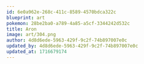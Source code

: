 ```yaml
---
id: 6e0a962e-268c-411c-8589-4570bdca322c
blueprint: art
pokemon: 28be2ba0-a789-4a85-a5cf-3344242d532c
title: Aron
image: art/304.png
author: 4d8d6ede-5963-429f-9c2f-74b897007e0c
updated_by: 4d8d6ede-5963-429f-9c2f-74b897007e0c
updated_at: 1716679174
---
```

